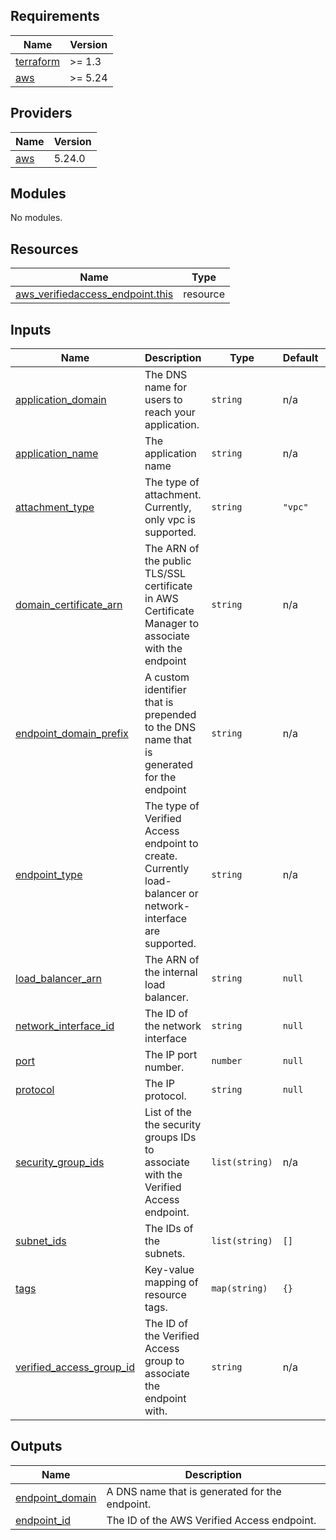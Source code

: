 <!-- BEGINNING OF PRE-COMMIT-TERRAFORM DOCS HOOK -->
## Requirements

| Name | Version |
|------|---------|
| <a name="requirement_terraform"></a> [terraform](#requirement\_terraform) | >= 1.3 |
| <a name="requirement_aws"></a> [aws](#requirement\_aws) | >= 5.24 |

## Providers

| Name | Version |
|------|---------|
| <a name="provider_aws"></a> [aws](#provider\_aws) | 5.24.0 |

## Modules

No modules.

## Resources

| Name | Type |
|------|------|
| [aws_verifiedaccess_endpoint.this](https://registry.terraform.io/providers/hashicorp/aws/latest/docs/resources/verifiedaccess_endpoint) | resource |

## Inputs

| Name | Description | Type | Default | Required |
|------|-------------|------|---------|:--------:|
| <a name="input_application_domain"></a> [application\_domain](#input\_application\_domain) | The DNS name for users to reach your application. | `string` | n/a | yes |
| <a name="input_application_name"></a> [application\_name](#input\_application\_name) | The application name | `string` | n/a | yes |
| <a name="input_attachment_type"></a> [attachment\_type](#input\_attachment\_type) | The type of attachment. Currently, only vpc is supported. | `string` | `"vpc"` | no |
| <a name="input_domain_certificate_arn"></a> [domain\_certificate\_arn](#input\_domain\_certificate\_arn) | The ARN of the public TLS/SSL certificate in AWS Certificate Manager to associate with the endpoint | `string` | n/a | yes |
| <a name="input_endpoint_domain_prefix"></a> [endpoint\_domain\_prefix](#input\_endpoint\_domain\_prefix) | A custom identifier that is prepended to the DNS name that is generated for the endpoint | `string` | n/a | yes |
| <a name="input_endpoint_type"></a> [endpoint\_type](#input\_endpoint\_type) | The type of Verified Access endpoint to create. Currently load-balancer or network-interface are supported. | `string` | n/a | yes |
| <a name="input_load_balancer_arn"></a> [load\_balancer\_arn](#input\_load\_balancer\_arn) | The ARN of the internal load balancer. | `string` | `null` | no |
| <a name="input_network_interface_id"></a> [network\_interface\_id](#input\_network\_interface\_id) | The ID of the network interface | `string` | `null` | no |
| <a name="input_port"></a> [port](#input\_port) | The IP port number. | `number` | `null` | no |
| <a name="input_protocol"></a> [protocol](#input\_protocol) | The IP protocol. | `string` | `null` | no |
| <a name="input_security_group_ids"></a> [security\_group\_ids](#input\_security\_group\_ids) | List of the the security groups IDs to associate with the Verified Access endpoint. | `list(string)` | n/a | yes |
| <a name="input_subnet_ids"></a> [subnet\_ids](#input\_subnet\_ids) | The IDs of the subnets. | `list(string)` | `[]` | no |
| <a name="input_tags"></a> [tags](#input\_tags) | Key-value mapping of resource tags. | `map(string)` | `{}` | no |
| <a name="input_verified_access_group_id"></a> [verified\_access\_group\_id](#input\_verified\_access\_group\_id) | The ID of the Verified Access group to associate the endpoint with. | `string` | n/a | yes |

## Outputs

| Name | Description |
|------|-------------|
| <a name="output_endpoint_domain"></a> [endpoint\_domain](#output\_endpoint\_domain) | A DNS name that is generated for the endpoint. |
| <a name="output_endpoint_id"></a> [endpoint\_id](#output\_endpoint\_id) | The ID of the AWS Verified Access endpoint. |
<!-- END OF PRE-COMMIT-TERRAFORM DOCS HOOK -->
